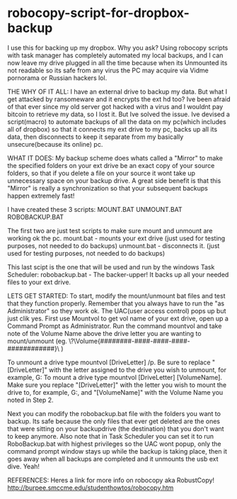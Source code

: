 
# robocopy-script-for-dropbox-backup
I use this for backing up my dropbox. Why you ask? Using robocopy scripts with task manager has completely automated my local backups, 
and I can now leave my drive plugged in all the time because when its Unmounted its not readable so its safe from any virus the PC 
may acquire via Vidme pornorama or Russian hackers lol.


THE WHY OF IT ALL:
I have an external drive to backup my data. But what I get attacked by ransomeware and it encrypts the ext hd too? Ive been afraid of that ever since my old server got hacked with a virus and I wouldnt pay bitcoin to retrieve my data, so I lost it. But Ive solved the issue.
Ive devised a script(macro) to automate backups of all the data on my pc(which includes all of dropbox) so that it connects my ext drive to my pc, backs up all its data, then disconnects to keep it separate from my basically unsecure(because its online) pc.

WHAT IT DOES:
My backup scheme does whats called a "Mirror" to make the specified folders on your ext drive be an exact copy of your source folders, so that if you delete a file on your source it wont take up unnecessary space on your backup drive. A great side benefit is that this "Mirror" is really a synchronization so that your subsequent backups happen extremely fast! 

I have created these 3 scripts:
MOUNT.BAT
UNMOUNT.BAT
ROBOBACKUP.BAT

The first two are just test scripts to make sure mount and unmount are working ok the pc.
mount.bat - mounts your ext drive (just used for testing purposes, not needed to do backups) 
unmount.bat - disconnects it. (just used for testing purposes, not needed to do backups) 

This last scipt is the one that will be used and run by the windows Task Scheduler:
robobackup.bat - The backer-upper! It backs up all your needed files to your ext drive. 

LETS GET STARTED:
To start, modify the mount/unmount bat files and test that they function properly. Remember that you always have to run the "as Administrator" so they work ok. The UAC(user access control) pops up but just clik yes. 
First use Mountvol to get vol name of your ext drive, open up a Command Prompt as Administrator.
Run the command mountvol and take note of the Volume Name above the drive letter you are wanting to mount/unmount (eg. \\?\Volume{########-####-####-####-############}\ )

To unmount a drive type mountvol [DriveLetter] /p. Be sure to replace "[DriveLetter]" with the letter assigned to the drive you wish to unmount, for example, G:
To mount a drive type mountvol [DriveLetter] [VolumeName]. Make sure you replace "[DriveLetter]" with the letter you wish to mount the drive to, for example, G:, and "[VolumeName]" with the Volume Name you noted in Step 2.

Next you can modify the robobackup.bat file with the folders you want to backup. Its safe because the only files that ever get deleted are the ones that were sitting on your backupdrive (the destination) that you don't want to keep anymore. 
Also note that in Task Scheduler you can set it to run RoboBackup.bat with highest privileges so the UAC wont popup, only the command prompt window stays up while the backup is taking place, then it goes away when all backups are completed and it unmounts the usb ext dive. Yeah! 

REFERENCES:
Heres a link for more info on robocopy aka RobustCopy! 
http://burpee.smccme.edu/studenthowtos/robocopy.htm
